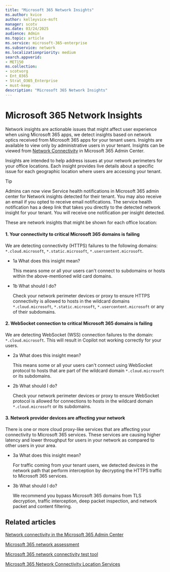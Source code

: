 ```yaml
---
title: "Microsoft 365 Network Insights"
ms.author: kvice
author: kelleyvice-msft
manager: scotv
ms.date: 03/24/2025
audience: Admin
ms.topic: article
ms.service: microsoft-365-enterprise
ms.subservice: network
ms.localizationpriority: medium
search.appverid:
- MET150
ms.collection:
- scotvorg
- Ent_O365
- Strat_O365_Enterprise
- must-keep
description: "Microsoft 365 Network Insights"
---
```


# Microsoft 365 Network Insights

Network insights are actionable issues that might affect user experience when using Microsoft 365 apps, we detect insights based on network optics received from Microsoft 365 apps for your tenant users. Insights are available to view only by administrative users in your tenant. Insights can be viewed from [Network Connectivity](https://admin.cloud.microsoft/#/networkperformance) in Microsoft 365 Admin Center. 

Insights are intended to help address issues at your network perimeters for your office locations. Each insight provides live details about a specific issue for each geographic location where users are accessing your tenant.

> [!TIP]
> Admins can now view Service health notifications in Microsoft 365 admin center for Network insights detected for their tenant. You may also receive an email if you opted to receive email notifications. The service health notification has a deep link that takes you directly to the detected network insight for your tenant. You will receive one notification per insight detected. 

These are network insights that might be shown for each office location:

#### 1. Your connectivity to critical Microsoft 365 domains is failing

We are detecting connectivity (HTTPS) failures to the following domains: `*.cloud.microsoft`, `*.static.microsoft`, `*.usercontent.microsoft`.

- 1a What does this insight mean?

  This means some or all your users can't connect to subdomains or hosts within the above-mentioned wild card domains.
  
- 1b What should I do?

  Check your network perimeter devices or proxy to ensure HTTPS connectivity is allowed to hosts in the wildcard domains `*.cloud.microsoft`, `*.static.microsoft`, `*.usercontent.microsoft` or any of their subdomains. 
  
#### 2. WebSocket connection to critical Microsoft 365 domains is failing

We are detecting WebSocket (WSS) connection failures to the domain: `*.cloud.microsoft`. This will result in Copilot not working correctly for your users.

- 2a What does this insight mean?

  This means some or all your users can't connect using WebSocket protocol to hosts that are part of the wildcard domain `*.cloud.microsoft` or its subdomains.
  
- 2b What should I do?

  Check your network perimeter devices or proxy to ensure WebSocket protocol is allowed for connections to hosts in the wildcard domain `*.cloud.microsoft` or its subdomains. 
  
#### 3. Network provider devices are affecting your network

There is one or more cloud proxy-like services that are affecting your connectivity to Microsoft 365 services. These services are causing higher latency and lower throughput for users in your network as compared to other users in your area.

- 3a What does this insight mean?

  For traffic coming from your tenant users, we detected devices in the network path that perform interception by decrypting the HTTPS traffic to Microsoft 365 services.
  
- 3b What should I do?

  We recommend you bypass Microsoft 365 domains from TLS decryption, traffic interception, deep packet inspection, and network packet and content filtering.
  
## Related articles

[Network connectivity in the Microsoft 365 Admin Center](office-365-network-mac-perf-overview.md)

[Microsoft 365 network assessment](office-365-network-mac-perf-score.md)

[Microsoft 365 network connectivity test tool](office-365-network-mac-perf-onboarding-tool.md)

[Microsoft 365 Network Connectivity Location Services](office-365-network-mac-location-services.md)
